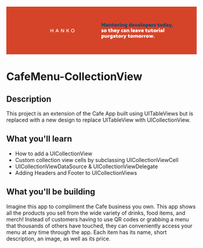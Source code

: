 ![Hanko Banner](Documentation/Banner.png)

# CafeMenu-CollectionView

## Description

This project is an extension of the Cafe App built using UITableViews but is replaced with a new design to replace UITableView with UICollectionView.

## What you'll learn

* How to add a UICollectionView
* Custom collection view cells by subclassing UICollectionViewCell
* UICollectionViewDataSource & UICollectionViewDelegate
* Adding Headers and Footer to UICollectionViews 

## What you'll be building

Imagine this app to compliment the Cafe business you own. This app shows all the products you sell from the wide variety of drinks, food items, and merch! Instead of customers having to use QR codes or grabbing a menu that thousands of others have touched, they can conveniently access your menu at any time through the app. Each item has its name, short description, an image, as well as its price.
